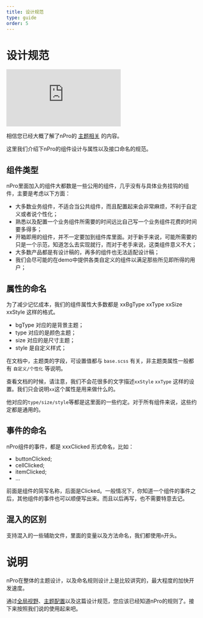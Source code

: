 ```yaml
---
title: 设计规范
type: guide
order: 5
---
```


# 设计规范

<div class="demo-box">
	<iframe scrolling="auto" frameborder="0" src="http://www.redou.vip/npro/" class="demo-box-iframe"></iframe>
</div>

相信您已经大概了解了nPro的 [主题相关](/guide/theme) 的内容。

这里我们介绍下nPro的组件设计与属性以及接口命名的规范。

## 组件类型

nPro里面加入的组件大都数是一些公用的组件，几乎没有与具体业务挂钩的组件，主要是考虑以下方面：

- 大多数业务组件，不适合当公共组件，而且配置起来会非常麻烦，不利于自定义或者说个性化；
- 熟悉以及配置一个业务组件所需要的时间远比自己写一个业务组件花费的时间要多得多；
- 开箱即用的组件，并不一定要加到组件库里面。对于新手来说，可能所需要的只是一个示范，知道怎么去实现就行，而对于老手来说，这类组件意义不大；
- 大多数产品都是有设计稿的，再多的组件也无法适配设计稿；
- 我们会尽可能的在demo中提供各类自定义的组件以满足那些所见即所得的用户；

## 属性的命名

为了减少记忆成本，我们的组件属性大多数都是 xxBgType xxType xxSize xxStyle 这样的格式。

- bgType 对应的是背景主题；
- type 对应的是颜色主题；
- size 对应的是尺寸主题；
- style 是自定义样式；

在文档中，主题类的字段，可设置值都与 `base.scss` 有关，非主题类属性一般都有 `自定义/个性化` 等说明。

查看文档的时候，请注意，我们不会花很多的文字描述`xxStyle` `xxType` 这样的设置。我们只会说明`xx`这个属性是用来做什么的。

他对应的`type/size/style`等都是这里面的一些约定。对于所有组件来说，这些约定都是通用的。

## 事件的命名

nPro组件的事件，都是 xxxClicked 形式命名，比如：

- buttonClicked;
- cellClicked;
- itemClicked;
- ...

前面是组件的简写名称，后面是Clicked。一般情况下，你知道一个组件的事件之后，其他组件的事件也可以顺便写出来。而且以后再写，也不需要特意去记。

## 混入的区别

支持混入的一些辅助文件，里面的变量以及方法命名，我们都使用`n`开头。

# 说明

nPro在整体的主题设计，以及命名规则设计上是比较讲究的，最大程度的加快开发速度。

通过[全局视野](/guide/global)、[主题配置](/guide/theme)以及这篇设计规范，您应该已经知道nPro的规则了。接下来按照我们说的使用起来吧。
